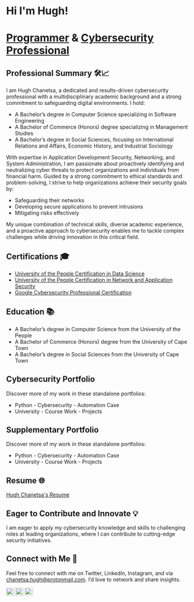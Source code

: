 # Hi I'm Hugh!

# [Programmer](https://github.com/Hugh-Kumbi) & [Cybersecurity Professional](www.linkedin.com/in/hugh-chanetsa)

## Professional Summary 🛠️📈

I am Hugh Chanetsa, a dedicated and results-driven cybersecurity professional with a multidisciplinary academic background and a strong commitment to safeguarding digital environments. I hold:

- A Bachelor’s degree in Computer Science specializing in Software Engineering
- A Bachelor of Commerce (Honors) degree specializing in Management Studies
- A Bachelor’s degree in Social Sciences, focusing on International Relations and Affairs, Economic History, and Industrial Sociology

With expertise in Application Development Security, Networking, and System Administration, I am passionate about proactively identifying and neutralizing cyber threats to protect organizations and individuals from financial harm. Guided by a strong commitment to ethical standards and problem-solving, I strive to help organizations achieve their security goals by:

- Safeguarding their networks
- Developing secure applications to prevent intrusions
- Mitigating risks effectively

My unique combination of technical skills, diverse academic experience, and a proactive approach to cybersecurity enables me to tackle complex challenges while driving innovation in this critical field.

## Certifications 🎓

- [University of the People Certification in Data Science](https://www.linkedin.com/in/hugh-chanetsa/details/certifications/1732157734259/single-media-viewer/?profileId=ACoAAA4wpmsBE0AM4FOGmyFGsDMQSnU9de47QkI)
- [University of the People Certification in Network and Application Security](https://www.linkedin.com/in/hugh-chanetsa/details/certifications/1735599179427/single-media-viewer/?profileId=ACoAAA4wpmsBE0AM4FOGmyFGsDMQSnU9de47QkI)
- [Google Cybersecurity Professional Certification](https://www.coursera.org/account/accomplishments/specialization/DTARLY81OKPO)

## Education 📚

- A Bachelor’s degree in Computer Science from the University of the People
- A Bachelor of Commerce (Honors) degree from the University of Cape Town
- A Bachelor’s degree in Social Sciences from the University of Cape Town

## Cybersecurity Portfolio
Discover more of my work in these standalone portfolios:

- Python - Cybersecurity - Automation Case
- University - Course Work - Projects

## Supplementary Portfolio
Discover more of my work in these standalone portfolios:

- Python - Cybersecurity - Automation Case
- University - Course Work - Projects

## Resume 🌐
[Hugh Chanetsa's Resume](https://www.canva.com)

## Eager to Contribute and Innovate 💡

I am eager to apply my cybersecurity knowledge and skills to challenging roles at leading organizations, where I can contribute to cutting-edge security initiatives.
 
## Connect with Me 🤳

Feel free to connect with me on Twitter, LinkedIn, Instagram, and via chanetsa.hugh@protonmail.com. I’d love to network and share insights.

[<img align="left" alt="HughChanetsa | Twitter" width="22px" src="https://cdn.jsdelivr.net/npm/simple-icons@v3/icons/twitter.svg" />][twitter]
[<img align="left" alt="HughChanetsa | LinkedIn" width="22px" src="https://cdn.jsdelivr.net/npm/simple-icons@v3/icons/linkedin.svg" />][linkedin]
[<img align="left" alt="HughChanetsa | Instagram" width="22px" src="https://cdn.jsdelivr.net/npm/simple-icons@v3/icons/instagram.svg" />][instagram]

[twitter]: https://twitter.com/hugh_chanetsa
[linkedin]: https://linkedin.com/in/hugh-chanetsa
[instagram]: https://www.instagram.com/hugh_kumbi
